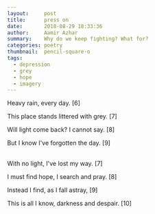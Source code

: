 ```yaml
---
layout:     post
title:      press on
date:       2018-08-29 18:33:36
author:     Aamir Azhar
summary:    Why do we keep fighting? What for?
categories: poetry
thumbnail:  pencil-square-o
tags:
  - depression
  - grey
  - hope
  - imagery
---
```

Heavy rain, every day. [6]

This place stands littered with grey. [7]

Will light come back? I cannot say. [8]

But I know I've forgotten the day. [9]

<br>
With no light, I've lost my way. [7]

I must find hope, I search and pray. [8]

Instead I find, as I fall astray, [9]

This is all I know, darkness and despair. [10]
